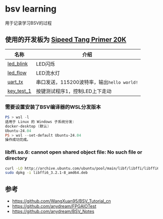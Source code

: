 # bsv learning

用于记录学习BSV的过程

## 使用的开发板为 [Sipeed Tang Primer 20K](https://wiki.sipeed.com/hardware/zh/tang/tang-primer-20k/primer-20k.html)

| 名称                         | 介绍                                       |
| ---------------------------- | ------------------------------------------ |
| [led_blink](src/led_blink/)  | LED闪烁                                    |
| [led_flow](src/led_flow/)    | LED流水灯                                  |
| [uart_tx](src/uart_tx)       | 串口发送，115200波特率，输出`hello world!` |
| [key_test_1](src/key_test_1) | 按键测试程序1，控制LED上下走动             |

### 需要设置安装了BSV编译器的WSL分发版本

```powershell
PS > wsl -l                  
适用于 Linux 的 Windows 子系统分发:
docker-desktop (默认)
Ubuntu-24.04
PS > wsl --set-default Ubuntu-24.04
操作成功完成。
```

### libffi.so.6: cannot open shared object file: No such file or directory

```bash
curl -LO http://archive.ubuntu.com/ubuntu/pool/main/libf/libffi/libffi6_3.2.1-8_amd64.deb
sudo dpkg -i libffi6_3.2.1-8_amd64.deb
```

## 参考

- <https://github.com/WangXuan95/BSV_Tutorial_cn>
- <https://github.com/anydream/FPGAIOTest>
- <https://github.com/anydream/BSV_Notes>
